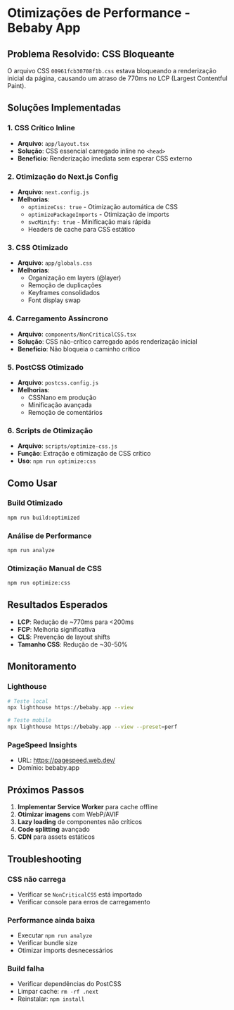 # Otimizações de Performance - Bebaby App

## Problema Resolvido: CSS Bloqueante

O arquivo CSS `00961fcb30708f1b.css` estava bloqueando a renderização inicial da página, causando um atraso de 770ms no LCP (Largest Contentful Paint).

## Soluções Implementadas

### 1. CSS Crítico Inline
- **Arquivo**: `app/layout.tsx`
- **Solução**: CSS essencial carregado inline no `<head>`
- **Benefício**: Renderização imediata sem esperar CSS externo

### 2. Otimização do Next.js Config
- **Arquivo**: `next.config.js`
- **Melhorias**:
  - `optimizeCss: true` - Otimização automática de CSS
  - `optimizePackageImports` - Otimização de imports
  - `swcMinify: true` - Minificação mais rápida
  - Headers de cache para CSS estático

### 3. CSS Otimizado
- **Arquivo**: `app/globals.css`
- **Melhorias**:
  - Organização em layers (@layer)
  - Remoção de duplicações
  - Keyframes consolidados
  - Font display swap

### 4. Carregamento Assíncrono
- **Arquivo**: `components/NonCriticalCSS.tsx`
- **Solução**: CSS não-crítico carregado após renderização inicial
- **Benefício**: Não bloqueia o caminho crítico

### 5. PostCSS Otimizado
- **Arquivo**: `postcss.config.js`
- **Melhorias**:
  - CSSNano em produção
  - Minificação avançada
  - Remoção de comentários

### 6. Scripts de Otimização
- **Arquivo**: `scripts/optimize-css.js`
- **Função**: Extração e otimização de CSS crítico
- **Uso**: `npm run optimize:css`

## Como Usar

### Build Otimizado
```bash
npm run build:optimized
```

### Análise de Performance
```bash
npm run analyze
```

### Otimização Manual de CSS
```bash
npm run optimize:css
```

## Resultados Esperados

- **LCP**: Redução de ~770ms para <200ms
- **FCP**: Melhoria significativa
- **CLS**: Prevenção de layout shifts
- **Tamanho CSS**: Redução de ~30-50%

## Monitoramento

### Lighthouse
```bash
# Teste local
npx lighthouse https://bebaby.app --view

# Teste mobile
npx lighthouse https://bebaby.app --view --preset=perf
```

### PageSpeed Insights
- URL: https://pagespeed.web.dev/
- Domínio: bebaby.app

## Próximos Passos

1. **Implementar Service Worker** para cache offline
2. **Otimizar imagens** com WebP/AVIF
3. **Lazy loading** de componentes não críticos
4. **Code splitting** avançado
5. **CDN** para assets estáticos

## Troubleshooting

### CSS não carrega
- Verificar se `NonCriticalCSS` está importado
- Verificar console para erros de carregamento

### Performance ainda baixa
- Executar `npm run analyze`
- Verificar bundle size
- Otimizar imports desnecessários

### Build falha
- Verificar dependências do PostCSS
- Limpar cache: `rm -rf .next`
- Reinstalar: `npm install` 